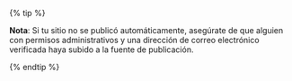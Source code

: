 {% tip %}

**Nota**: Si tu sitio no se publicó automáticamente, asegúrate de que alguien con permisos administrativos y una dirección de correo electrónico verificada haya subido a la fuente de publicación.

{% endtip %}
